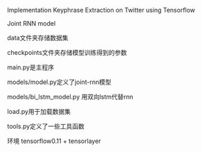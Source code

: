 Implementation Keyphrase Extraction on Twitter using Tensorflow

Joint RNN model

data文件夹存储数据集

checkpoints文件夹存储模型训练得到的参数

main.py是主程序

models/model.py定义了joint-rnn模型

models/bi_lstm_model.py 用双向lstm代替rnn

load.py用于加载数据集

tools.py定义了一些工具函数

环境
tensorflow0.11 + tensorlayer

